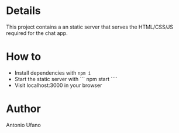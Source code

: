 # Details
This project contains a an static server that serves the HTML/CSS/JS required for the chat app.

# How to
- Install dependencies with ``` npm i ```
- Start the static server with ``` npm start ````
- Visit localhost:3000 in your browser

# Author
Antonio Ufano